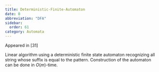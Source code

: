 ```yaml
---
title: Deterministic-Finite-Automaton
date: 0
abbreviation: "DFA"
sidebar:
  order: 61
category: Automata
---
```


Appeared in [31]

Linear algorithm using a deterministic finite state automaton recognizing all string whose suffix is equal to the pattern. Construction of the automaton can be done in $O(m)$-time.
